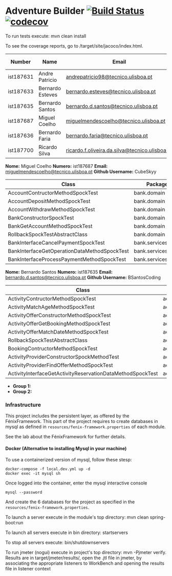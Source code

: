 # Adventure Builder [![Build Status](https://travis-ci.com/tecnico-softeng/prototype-2018.svg?token=fJ1UzWxWjpuNcHWPhqjT&branch=master)](https://travis-ci.com/tecnico-softeng/prototype-2018) [![codecov](https://codecov.io/gh/tecnico-softeng/prototype-2018/branch/master/graph/badge.svg?token=OPjXGqoNEm)](https://codecov.io/gh/tecnico-softeng/prototype-2018)


To run tests execute: mvn clean install

To see the coverage reports, go to <module name>/target/site/jacoco/index.html.


|   Number   |          Name           |            Email        |   GitHub Username  | Group |
| ---------- | ----------------------- | ----------------------- | -------------------| ----- |
|ist187631   |Andre Patricio           |andrepatricio98@tecnico.ulisboa.pt            |Andrempp                    |   1   |
|ist187633 |  Bernardo Esteves           | bernardo.esteves@tecnico.ulisboa.pt        | esteveste                   |   1   |
| ist187635  | Bernardo Santos         | bernardo.d.santos@tecnico.ulisboa.pt         | BSantosCoding                   |   1   |
| ist187687  |  Miguel Coelho          |   miguelmendescoelho@tecnico.ulisboa.pt      |  CubeSkyy                  |   2   |
|ist187636   |Bernardo Faria           |bernardo.faria@tecnico.ulisboa.pt             |BernardoFaria                    |   2   |
|ist187700   |Ricardo Silva            |ricardo.f.oliveira.da.silva@tecnico.ulisboa.pt|genlike|2|


**Nome:** Miguel Coelho **Numero:** ist187687 **Email:** miguelmendescoelho@tecnico.ulisboa.pt  **Github Username:** CubeSkyy

|   Class                                      |          Package      | Issue |  
| -------------------------------------------- | --------------------- | ----- |
| AccountContructorMethodSpockTest             |bank.domain            | #13   |
| AccountDepositMethodSpockTest                |bank.domain            | #14   |
| AccountWithdrawMethodSpockTest               |bank.domain            | #15   |
| BankConstructorSpockTest                     |bank.domain            | #16   |
| BankGetAccountMethodSpockTest                |bank.domain            | #17   |
| RollbackSpockTestAbstractClass               |bank.domain            | #22   |
| BankInterfaceCancelPaymentSpockTest          |bank.services.local    | #19   |
| BankInterfaceGetOperationDataMethodSpockTest |bank.services.local    | #20   |
| BankInterfaceProcessPaymentMethodSpockTest   |bank.services.local    | #21   |

**Nome:** Bernardo Santos **Numero:** ist187635 **Email:** bernardo.d.santos@tecnico.ulisboa.pt  **Github Username:** BSantosCoding

|   Class                                                    |          Package      | Issue |  
| ---------------------------------------------------------- | --------------------- | ----- |
| ActivityContructorMethodSpockTest                          |activity.domain        | #1    |
| ActivityMatchAgeMethodSpockTest                            |activity.domain        | #3    |
| ActivityOfferConstructorMethodSpockTest                    |activity.domain        | #4    |
| ActivityOfferGetBookingMethodSpockTest                     |activity.domain        | #5    |
| ActivityOfferMatchDateMethodSpockTest                      |activity.domain        | #6    |
| RollbackSpockTestAbstractClass                             |activity.domain        | #2    |
| BookingContructorMethodSpockTest                           |activity.domain        | #12   |
| ActivityProviderConstructorSpockMethodTest                 |activity.domain        | #10   |
| ActivityProviderFindOfferMethodSpockTest                   |activity.domain        | #11   |
| ActivityInterfaceGetActivityReservationDataMethodSpockTest |activity.services.local| #8    |

- **Group 1:**
- **Group 2:**

### Infrastructure

This project includes the persistent layer, as offered by the FénixFramework.
This part of the project requires to create databases in mysql as defined in `resources/fenix-framework.properties` of each module.

See the lab about the FénixFramework for further details.

#### Docker (Alternative to installing Mysql in your machine)

To use a containerized version of mysql, follow these stesp:

```
docker-compose -f local.dev.yml up -d
docker exec -it mysql sh
```

Once logged into the container, enter the mysql interactive console

```
mysql --password
```

And create the 6 databases for the project as specified in
the `resources/fenix-framework.properties`.

To launch a server execute in the module's top directory: mvn clean spring-boot:run

To launch all servers execute in bin directory: startservers

To stop all servers execute: bin/shutdownservers

To run jmeter (nogui) execute in project's top directory: mvn -Pjmeter verify. Results are in target/jmeter/results/, open the .jtl file in jmeter, by associating the appropriate listeners to WorkBench and opening the results file in listener context
